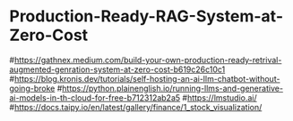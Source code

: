 # Production-Ready-RAG-System-at-Zero-Cost
#https://gathnex.medium.com/build-your-own-production-ready-retrival-augmented-genration-system-at-zero-cost-b619c26c10c1
#https://blog.kronis.dev/tutorials/self-hosting-an-ai-llm-chatbot-without-going-broke
#https://python.plainenglish.io/running-llms-and-generative-ai-models-in-th-cloud-for-free-b712312ab2a5
#https://lmstudio.ai/
#https://docs.taipy.io/en/latest/gallery/finance/1_stock_visualization/
